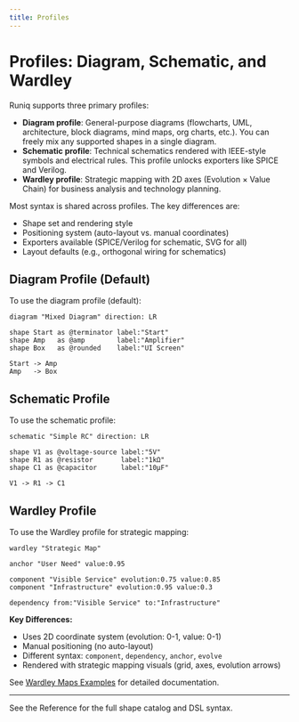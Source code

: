 ```yaml
---
title: Profiles
---
```


# Profiles: Diagram, Schematic, and Wardley

Runiq supports three primary profiles:

- **Diagram profile**: General-purpose diagrams (flowcharts, UML, architecture, block diagrams, mind maps, org charts, etc.). You can freely mix any supported shapes in a single diagram.
- **Schematic profile**: Technical schematics rendered with IEEE-style symbols and electrical rules. This profile unlocks exporters like SPICE and Verilog.
- **Wardley profile**: Strategic mapping with 2D axes (Evolution × Value Chain) for business analysis and technology planning.

Most syntax is shared across profiles. The key differences are:

- Shape set and rendering style
- Positioning system (auto-layout vs. manual coordinates)
- Exporters available (SPICE/Verilog for schematic, SVG for all)
- Layout defaults (e.g., orthogonal wiring for schematics)

## Diagram Profile (Default)

To use the diagram profile (default):

```runiq
diagram "Mixed Diagram" direction: LR

shape Start as @terminator label:"Start"
shape Amp   as @amp        label:"Amplifier"
shape Box   as @rounded    label:"UI Screen"

Start -> Amp
Amp   -> Box
```

## Schematic Profile

To use the schematic profile:

```runiq
schematic "Simple RC" direction: LR

shape V1 as @voltage-source label:"5V"
shape R1 as @resistor       label:"1kΩ"
shape C1 as @capacitor      label:"10µF"

V1 -> R1 -> C1
```

## Wardley Profile

To use the Wardley profile for strategic mapping:

```runiq
wardley "Strategic Map"

anchor "User Need" value:0.95

component "Visible Service" evolution:0.75 value:0.85
component "Infrastructure" evolution:0.95 value:0.3

dependency from:"Visible Service" to:"Infrastructure"
```

**Key Differences:**
- Uses 2D coordinate system (evolution: 0-1, value: 0-1)
- Manual positioning (no auto-layout)
- Different syntax: `component`, `dependency`, `anchor`, `evolve`
- Rendered with strategic mapping visuals (grid, axes, evolution arrows)

See [Wardley Maps Examples](/examples/wardley-maps) for detailed documentation.

---

See the Reference for the full shape catalog and DSL syntax.
